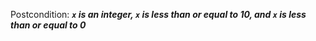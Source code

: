 Postcondition: ***`x` is an integer, `x` is less than or equal to 10, and `x` is less than or equal to 0***